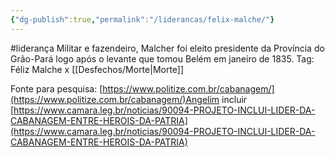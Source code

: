 ```yaml
---
{"dg-publish":true,"permalink":"/liderancas/felix-malche/"}
---
```


#liderança
Militar e fazendeiro, Malcher foi eleito presidente da Província do Grão-Pará logo após o levante que tomou Belém em janeiro de 1835.
Tag: Féliz Malche x [[Desfechos/Morte\|Morte]]


Fonte para pesquisa: [https://www.politize.com.br/cabanagem/](https://www.politize.com.br/cabanagem/)Angelim incluir [https://www.camara.leg.br/noticias/90094-PROJETO-INCLUI-LIDER-DA-CABANAGEM-ENTRE-HEROIS-DA-PATRIA](https://www.camara.leg.br/noticias/90094-PROJETO-INCLUI-LIDER-DA-CABANAGEM-ENTRE-HEROIS-DA-PATRIA)